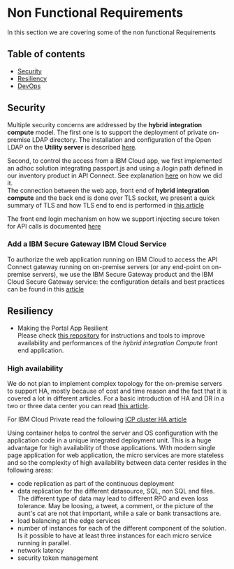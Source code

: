 # Non Functional Requirements
In this section we are covering some of the non functional Requirements

## Table of contents
* [Security](#security)
* [Resiliency](#resiliency)
* [DevOps](./devops/README.md)

## Security
Multiple security concerns are addressed by the **hybrid integration compute** model. The first one is to support the deployment of private on-premise LDAP directory. The installation and configuration of the Open LDAP on the **Utility server** is described [here](https://github.com/ibm-cloud-architecture/refarch-integration-utilities#ldap-configuration).

Second, to control the access from a IBM Cloud app, we first implemented an adhoc solution integrating passport.js and using a /login path defined in our inventory product in API Connect. See explanation [here](https://github.com/ibm-cloud-architecture/refarch-caseinc-app/blob/master/docs/login.md#api-definition-on-back-end) on how we did it.  
The connection between the web app, front end of **hybrid integration compute** and the back end is done over TLS socket, we present a quick summary of TLS and how TLS end to end is performed in [this article](https://github.com/ibm-cloud-architecture/refarch-integration/blob/master/docs/TLS.md)

The front end login mechanism on how we support injecting secure token for API calls is documented [here](https://github.com/ibm-cloud-architecture/refarch-caseinc-app/blob/master/docs/login.md)

### Add a IBM Secure Gateway IBM Cloud Service
To authorize the web application running on IBM Cloud to access the API Connect gateway running on on-premise servers (or any end-point on on-premise servers), we use the IBM Secure Gateway product and the IBM Cloud Secure Gateway service: the configuration details and best practices can be found in this [article](https://github.com/ibm-cloud-architecture/refarch-integration-utilities/blob/master/docs/ConfigureSecureGateway.md)

## Resiliency
* Making the Portal App Resilient   
Please check [this repository](https://github.com/ibm-cloud-architecture/refarch-caseinc-app) for instructions and tools to improve availability and performances of the *hybrid integration Compute* front end application.

### High availability
We do not plan to implement complex topology for the on-premise servers to support HA, mostly because of cost and time reason and the fact that it is covered a lot in different articles.
For a basic introduction of HA and DR in a two or three data center you can read [this article](https://cloudcontent.mybluemix.net/cloud/garage/content/manage/hadr-on-premises-app/).

For IBM Cloud Private read the following [ICP cluster HA article](https://github.com/ibm-cloud-architecture/refarch-privatecloud/blob/master/Resiliency/Configure_HA_ICP_cluster.md)

Using container helps to control the server and OS configuration with the application code in a unique integrated deployment unit. This is a huge advantage for high availability of those applications. With modern single page application for web application, the micro services are more stateless and so the complexity of high availability between data center resides in the following areas:
* code replication as part of the continuous deployment
* data replication for the different datasource, SQL, non SQL and files. The different type of data may lead to different RPO and even loss tolerance. May be loosing, a tweet, a comment, or the picture of the aunt's cat are not that important, while a sale or bank transactions are.
* load balancing at the edge services
* number of instances for each of the different component of the solution. Is it possible to have at least three instances for each micro service running in parallel.  
* network latency
* security token management
